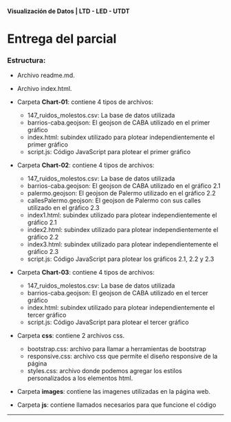 #### Visualización de Datos | LTD - LED - UTDT

# Entrega del parcial

### Estructura:

- Archivo readme.md.

- Archivo index.html.

- Carpeta **Chart-01**: contiene 4 tipos de archivos:
    - 147_ruidos_molestos.csv: La base de datos utilizada
    - barrios-caba.geojson: El geojson de CABA utilizado en el primer gráfico
    - index.html: subindex utilizado para plotear independientemente el primer gráfico
    - script.js: Código JavaScript para plotear el primer gráfico

- Carpeta **Chart-02**: contiene 4 tipos de archivos:
    - 147_ruidos_molestos.csv: La base de datos utilizada
    - barrios-caba.geojson: El geojson de CABA utilizado en el gráfico 2.1
    - palermo.geojson: El geojson de Palermo utilizado en el gráfico 2.2
    - callesPalermo.geojson: El geojson de Palermo con sus calles utilizado en el gráfico 2.3
    - index1.html: subindex utilizado para plotear independientemente el gráfico 2.1
    - index2.html: subindex utilizado para plotear independientemente el gráfico 2.2
    - index3.html: subindex utilizado para plotear independientemente el gráfico 2.3
    - script.js: Código JavaScript para plotear los gráficos 2.1, 2.2 y 2.3

- Carpeta **Chart-03**: contiene 4 tipos de archivos:
    - 147_ruidos_molestos.csv: La base de datos utilizada
    - barrios-caba.geojson: El geojson de CABA utilizado en el tercer gráfico
    - index.html: subindex utilizado para plotear independientemente el tercer gráfico
    - script.js: Código JavaScript para plotear el tercer gráfico

- Carpeta **css**: contiene 2 archivos css.
    - bootstrap.css: archivo para llamar a herramientas de bootstrap
    - responsive.css: archivo css que permite el diseño responsive de la página
    - styles.css: archivo donde podemos agregar los estilos personalizados a los elementos html.

- Carpeta **images**: contiene las imagenes utilizadas en la página web.

- Carpeta **js**: contiene llamados necesarios para que funcione el código

---

